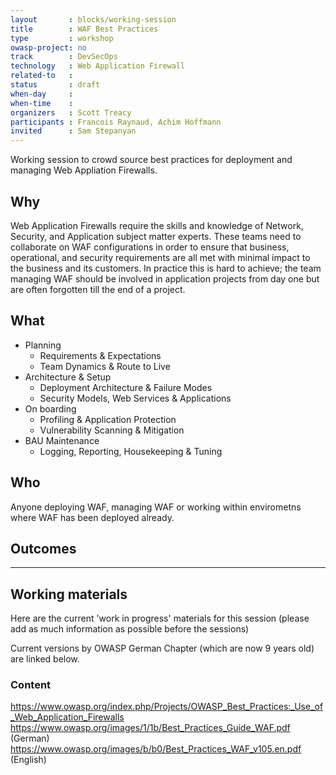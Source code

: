 ```yaml
---
layout       : blocks/working-session
title        : WAF Best Practices
type         : workshop
owasp-project: no
track        : DevSecOps
technology   : Web Application Firewall
related-to   :
status       : draft
when-day     : 
when-time    : 
organizers   : Scott Treacy
participants : Francois Raynaud, Achim Hoffmann
invited      : Sam Stepanyan
---
```


Working session to crowd source best practices for deployment and managing Web Appliation Firewalls.

## Why
Web Application Firewalls require the skills and knowledge of Network, Security, and Application subject matter experts.
These teams need to collaborate on WAF configurations in order to ensure that business, operational, and security requirements are all met with minimal impact to the business and its customers. In practice this is hard to achieve; the team managing WAF should be involved in application projects from day one but are often forgotten till the end of a project.

## What
- Planning
  - Requirements & Expectations 
  - Team Dynamics & Route to Live 
- Architecture & Setup
  - Deployment Architecture & Failure Modes 
  - Security Models, Web Services & Applications 
- On boarding
  - Profiling & Application Protection 
  - Vulnerability Scanning & Mitigation 
- BAU Maintenance
  - Logging, Reporting, Housekeeping & Tuning 

## Who
Anyone deploying WAF, managing WAF or working within envirometns where WAF has been deployed already.

## Outcomes

--- 

## Working materials

Here are the current 'work in progress' materials for this session (please add as much information as possible before the sessions)

Current versions by OWASP German Chapter (which are now 9 years old) are linked below.


### Content

https://www.owasp.org/index.php/Projects/OWASP_Best_Practices:_Use_of_Web_Application_Firewalls
https://www.owasp.org/images/1/1b/Best_Practices_Guide_WAF.pdf (German)
https://www.owasp.org/images/b/b0/Best_Practices_WAF_v105.en.pdf (English)

